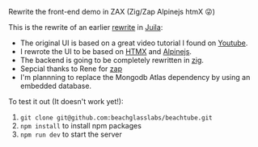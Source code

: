 Rewrite the front-end demo in ZAX (Zig/Zap Alpinejs htmX :stuck_out_tongue_winking_eye:)

This is the rewrite of an earlier [rewrite](https://github.com/beachglasslabs/jax-demo) in [Juila](https://julia.org):
 * The original UI is based on a great video tutorial I found on [Youtube](https://github.com/AntonioErdeljac/next-netflix-tutorial).
 * I rewrote the UI to be based on [HTMX](https://htmx.org) and [Alpinejs](https://alpinejs.dev).
 * The backend is going to be completely rewritten in [zig](https://ziglang.org).
 * Sepcial thanks to Rene for [zap](https://github.com/zigzap/zap)
 * I'm plannning to replace the Mongodb Atlas dependency by using an embedded database.

To test it out (It doesn't work yet!):
 1. `git clone git@github.com:beachglasslabs/beachtube.git`
 2. `npm install` to install npm packages
 4. `npm run dev` to start the server
